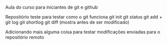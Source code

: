 Aula do curso para iniciantes de git e github

Repositório teste para testar como o git funciona
git init
git status
git add + <file name>
git log
git shortlog
git diff (mostra antes de ser modificado)

Adicionando mais alguma coisa para testar modificações enviadas para o repositório remoto